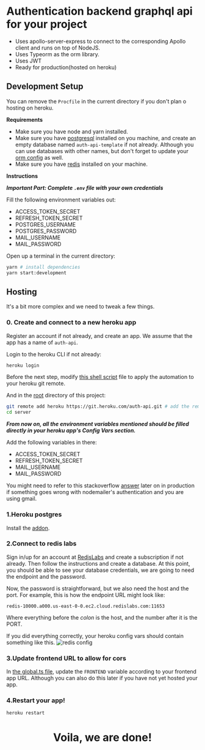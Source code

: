 # Authentication backend graphql api for your project

- Uses apollo-server-express to connect to the corresponding Apollo client and runs on top of NodeJS.
- Uses Typeorm as the orm library.
- Uses JWT
- Ready for production(hosted on heroku)

## Development Setup

You can remove the `Procfile` in the current directory if you don't plan o hosting on heroku.

**Requirements**

- Make sure you have node and yarn installed.
- Make sure you have [postgresql](https://www.postgresql.org/download/) installed on you machine, and create an empty database named `auth-api-template` if not already.
  Although you can use databases with other names, but don't forget to update your [orm config](./ormconfig.js) as well.
- Make sure you have [redis](https://redis.io/download) installed on your machine.

**Instructions**

**_Important Part: Complete `.env` file with your own credentials_**

Fill the following environment variables out:

- ACCESS_TOKEN_SECRET
- REFRESH_TOKEN_SECRET
- POSTGRES_USERNAME
- POSTGRES_PASSWORD
- MAIL_USERNAME
- MAIL_PASSWORD

Open up a terminal in the current directory:

```bash
yarn # install dependencies
yarn start:development
```

## Hosting

It's a bit more complex and we need to tweak a few things.

### **0. Create and connect to a new heroku app**

Register an account if not already, and create an app.
We assume that the app has a name of `auth-api`.

Login to the heroku CLI if not already:

```bash
heroku login
```

Before the next step, modify [this shell script](./herokuDeploy.sh) file to apply the automation to your heroku git remote.

And in the [root](../) directory of this project:

```bash
git remote add heroku https://git.heroku.com/auth-api.git # add the remote to our repo for logging purposes
cd server

```

**_From now on, all the environment variables mentioned should be filled directly in your heroku app's Config Vars section._**

Add the following variables in there:

- ACCESS_TOKEN_SECRET
- REFRESH_TOKEN_SECRET
- MAIL_USERNAME
- MAIL_PASSWORD

You might need to refer to this stackoverflow [answer](https://stackoverflow.com/questions/44957790/nodemailer-heroku-gmail-invalid-login-works-locally) later on in production if something goes wrong with nodemailer's authentication and you are using gmail.

### **1.Heroku postgres**

Install the [addon](https://elements.heroku.com/addons/heroku-postgresql).

### **2.Connect to redis labs**

Sign in/up for an account at [RedisLabs](https://app.redislabs.com/) and create a subscription if not already. Then follow the instructions and create a database.
At this point, you should be able to see your database credentials, we are going to need the endpoint and the password.

Now, the password is straightforward, but we also need the host and the port.
For example, this is how the endpoint URL might look like:

```
redis-10000.a000.us-east-0-0.ec2.cloud.redislabs.com:11653
```

Where everything before the _colon_ is the host, and the number after it is the PORT.

If you did everything correctly, your heroku config vars should contain something like this.
![redis config](https://raw.githubusercontent.com/timthedev07/Your-Doge/staging/assets/redisconfig.png)

### **3.Update frontend URL to allow for cors**

In [the global.ts file](./src/constants/global.ts), update the `FRONTEND` variable according to your frontend app URL. Although you can also do this later if you have not yet hosted your app.

### **4.Restart your app!**

```bash
heroku restart
```

  <h1 align="center">Voila, we are done!</h1>
